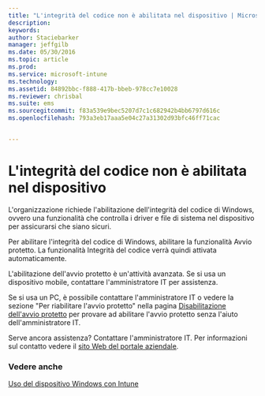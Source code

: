 ```yaml
---
title: "L'integrità del codice non è abilitata nel dispositivo | Microsoft Intune"
description: 
keywords: 
author: Staciebarker
manager: jeffgilb
ms.date: 05/30/2016
ms.topic: article
ms.prod: 
ms.service: microsoft-intune
ms.technology: 
ms.assetid: 84892bbc-f888-417b-bbeb-978cc7e10028
ms.reviewer: chrisbal
ms.suite: ems
ms.sourcegitcommit: f83a539e9bec5207d7c1c682942b4bb6797d616c
ms.openlocfilehash: 793a3eb17aaa5e04c27a31302d93bfc46ff71cac


---
```



# L'integrità del codice non è abilitata nel dispositivo

L'organizzazione richiede l'abilitazione dell'integrità del codice di Windows, ovvero una funzionalità che controlla i driver e file di sistema nel dispositivo per assicurarsi che siano sicuri. 

Per abilitare l'integrità del codice di Windows, abilitare la funzionalità Avvio protetto. La funzionalità Integrità del codice verrà quindi attivata automaticamente. 

L'abilitazione dell'avvio protetto è un'attività avanzata. Se si usa un dispositivo mobile, contattare l'amministratore IT per assistenza. 

Se si usa un PC, è possibile contattare l'amministratore IT o vedere la sezione "Per riabilitare l'avvio protetto" nella pagina [Disabilitazione dell'avvio protetto](https://msdn.microsoft.com/library/windows/hardware/dn898540(v=vs.85).aspx) per provare ad abilitare l'avvio protetto senza l'aiuto dell'amministratore IT.

Serve ancora assistenza? Contattare l'amministratore IT. Per informazioni sul contatto vedere il [sito Web del portale aziendale](http://portal.manage.microsoft.com).

### Vedere anche
[Uso del dispositivo Windows con Intune](using-your-windows-device-with-intune.md)


<!--HONumber=Jun16_HO2-->


